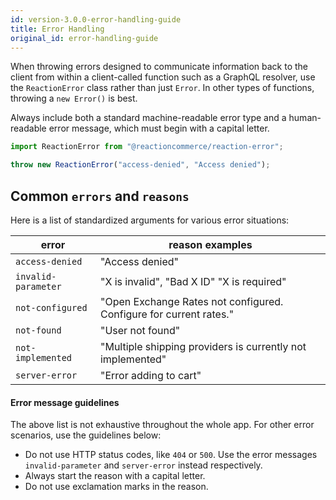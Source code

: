 ```yaml
---
id: version-3.0.0-error-handling-guide
title: Error Handling
original_id: error-handling-guide
---
```


When throwing errors designed to communicate information back to the client from within a client-called function such as a GraphQL resolver, use the `ReactionError` class rather than just `Error`. In other types of functions, throwing a `new Error()` is best.

Always include both a standard machine-readable error type and a human-readable error message, which must begin with a capital letter.

```js
import ReactionError from "@reactioncommerce/reaction-error";

throw new ReactionError("access-denied", "Access denied");
```

## Common `errors` and `reasons`

Here is a list of standardized arguments for various error situations:

| error               | reason examples                                                    |
| ------------------- | ------------------------------------------------------------------ |
| `access-denied`     | "Access denied"                                                    |
| `invalid-parameter` | "X is invalid", "Bad X ID" "X is required"                         |
| `not-configured`    | "Open Exchange Rates not configured. Configure for current rates." |
| `not-found`         | "User not found"                                                   |
| `not-implemented`   | "Multiple shipping providers is currently not implemented"         |
| `server-error`      | "Error adding to cart"                                             |

#### Error message guidelines

The above list is not exhaustive throughout the whole app. For other error scenarios, use the guidelines below:

- Do not use HTTP status codes, like `404` or `500`. Use the error messages `invalid-parameter` and `server-error` instead respectively.
- Always start the reason with a capital letter.
- Do not use exclamation marks in the reason.
